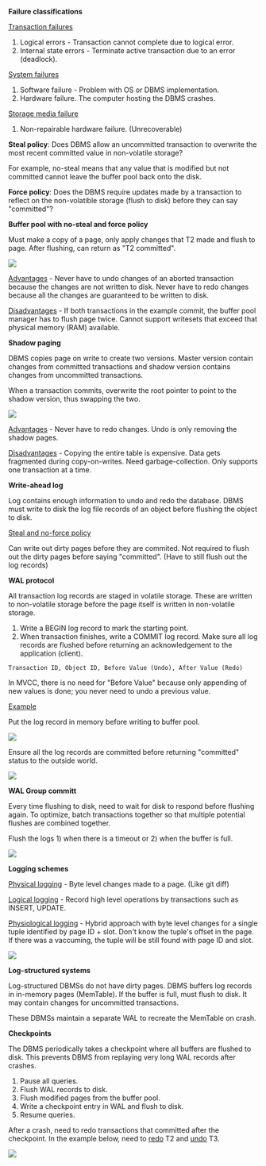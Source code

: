 **Failure classifications**

<u>Transaction failures</u>

1. Logical errors - Transaction cannot complete due to logical error.
2. Internal state errors - Terminate active transaction due to an error (deadlock).

<u>System failures</u>

1. Software failure - Problem with OS or DBMS implementation.
2. Hardware failure. The computer hosting the DBMS crashes.

<u>Storage media failure</u>

1. Non-repairable hardware failure. (Unrecoverable)

**Steal policy**: Does DBMS allow an uncommitted transaction to overwrite the most recent committed value in non-volatile storage?

For example, no-steal means that any value that is modified but not committed cannot leave the buffer pool back onto the disk.

**Force policy**: Does the DBMS require updates made by a transaction to reflect on the non-volatible storage (flush to disk) before they can say "committed"?

**Buffer pool with no-steal and force policy**

Must make a copy of a page, only apply changes that T2 made and flush to page. After flushing, can return as "T2 committed".

![](images/Pasted%20image%2020221114215122.png)

<u>Advantages</u> - Never have to undo changes of an aborted transaction because the changes are not written to disk. Never have to redo changes because all the changes are guaranteed to be written to disk.

<u>Disadvantages</u> - If both transactions in the example commit, the buffer pool manager has to flush page twice. Cannot support writesets that exceed that physical memory (RAM) available.

**Shadow paging**

DBMS copies page on write to create two versions. Master version contain changes from committed transactions and shadow version contains changes from uncommitted transactions.

When a transaction commits, overwrite the root pointer to point to the shadow version, thus swapping the two.

![](images/Pasted%20image%2020221114221241.png)

<u>Advantages</u> - Never have to redo changes. Undo is only removing the shadow pages.

<u>Disadvantages</u> - Copying the entire table is expensive. Data gets fragmented during copy-on-writes. Need garbage-collection. Only supports one transaction at a time.

**Write-ahead log**

Log contains enough information to undo and redo the database. DBMS must write to disk the log file records of an object before flushing the object to disk.

<u>Steal and no-force policy</u>

Can write out dirty pages before they are commited. Not required to flush out the dirty pages before saying "committed". (Have to still flush out the log records)

**WAL protocol**

All transaction log records are staged in volatile storage. These are written to non-volatile storage before the page itself is written in non-volatile storage.

1. Write a BEGIN log record to mark the starting point.
2. When transaction finishes, write a COMMIT log record. Make sure all log records are flushed before returning an acknowledgement to the application (client).

```
Transaction ID, Object ID, Before Value (Undo), After Value (Redo)
```

In MVCC, there is no need for "Before Value" because only appending of new values is done; you never need to undo a previous value.

<u>Example</u>

Put the log record in memory before writing to buffer pool.

![](images/Pasted%20image%2020221114230630.png)

Ensure all the log records are committed before returning "committed" status to the outside world.

![](images/Pasted%20image%2020221114230806.png)

**WAL Group committ**

Every time flushing to disk, need to wait for disk to respond before flushing again. To optimize, batch transactions together so that multiple potential flushes are combined together.

Flush the logs 1) when there is a timeout or 2) when the buffer is full.

![](images/Pasted%20image%2020221114231813.png)

**Logging schemes**

<u>Physical logging</u> - Byte level changes made to a page. (Like git diff) 

<u>Logical logging</u> - Record high level operations by transactions such as INSERT, UPDATE.

<u>Physiological logging</u> - Hybrid approach with byte level changes for a single tuple identified by page ID + slot. Don't know the tuple's offset in the page. If there was a vaccuming, the tuple will be still found with page ID and slot.

![](images/Pasted%20image%2020221114233839.png)

**Log-structured systems**

Log-structured DBMSs do not have dirty pages. DBMS buffers log records in in-memory pages (MemTable). If the buffer is full, must flush to disk. It may contain changes for uncommitted transactions.

These DBMSs maintain a separate WAL to recreate the MemTable on crash.

**Checkpoints**

The DBMS periodically takes a checkpoint where all buffers are flushed to disk. This prevents DBMS from replaying very long WAL records after crashes.

1. Pause all queries.
2. Flush WAL records to disk.
3. Flush modified pages from the buffer pool.
4. Write a checkpoint entry in WAL and flush to disk.
5. Resume queries.

After a crash, need to redo transactions that committed after the checkpoint. In the example below, need to <u>redo</u> T2 and <u>undo</u> T3.

![](images/Pasted%20image%2020221114235628.png)